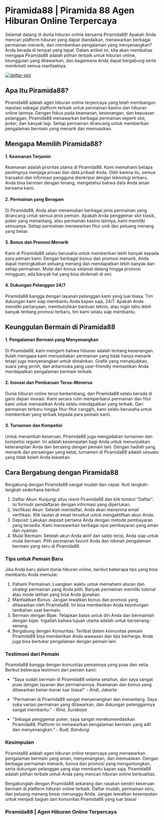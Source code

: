 Piramida88 | Piramida 88 Agen Hiburan Online Terpercaya
=======================================================

Selamat datang di dunia hiburan online bersama Piramida88! Apakah Anda mencari platform hiburan yang dapat diandalkan, menawarkan berbagai permainan menarik, dan memberikan pengalaman yang menyenangkan? Anda berada di tempat yang tepat. Dalam artikel ini, kita akan membahas mengapa Piramida88 adalah pilihan terbaik untuk hiburan online, keunggulan yang ditawarkan, dan bagaimana Anda dapat bergabung serta menikmati semua manfaatnya.

[![daftar-slot](https://i.ibb.co.com/8DMQ291/daftar-slot.gif)](https://about.me/simonadamtanoto)

Apa Itu Piramida88?
-------------------

Piramida88 adalah agen hiburan online terpercaya yang telah membangun reputasi sebagai platform terbaik untuk permainan kasino dan hiburan online lainnya. Dengan fokus pada keamanan, kesenangan, dan kepuasan pelanggan, Piramida88 menawarkan berbagai permainan seperti slot, poker, dan banyak lagi. Setiap permainan dirancang untuk memberikan pengalaman bermain yang menarik dan memuaskan.

Mengapa Memilih Piramida88?
---------------------------

#### 1\. Keamanan Terjamin

Keamanan adalah prioritas utama di Piramida88. Kami memahami betapa pentingnya menjaga privasi dan data pribadi Anda. Oleh karena itu, semua transaksi dan informasi pengguna dienkripsi dengan teknologi terbaru. Anda bisa bermain dengan tenang, mengetahui bahwa data Anda aman bersama kami.

#### 2\. Permainan yang Beragam

Di Piramida88, Anda akan menemukan berbagai jenis permainan yang dirancang untuk semua jenis pemain. Apakah Anda penggemar slot klasik, poker yang menantang, atau permainan kasino lainnya, kami memiliki semuanya. Setiap permainan menawarkan fitur unik dan peluang menang yang besar.

#### 3\. Bonus dan Promosi Menarik

Kami di Piramida88 selalu berusaha untuk memberikan lebih banyak kepada para pemain kami. Dengan berbagai bonus dan promosi menarik, Anda dapat meningkatkan peluang menang dan mendapatkan lebih banyak dari setiap permainan. Mulai dari bonus selamat datang hingga promosi mingguan, ada banyak hal yang bisa dinikmati di sini.

#### 4\. Dukungan Pelanggan 24/7

Piramida88 bangga dengan layanan pelanggan kami yang luar biasa. Tim dukungan kami siap membantu Anda kapan saja, 24/7. Apakah Anda memiliki pertanyaan, membutuhkan bantuan teknis, atau ingin tahu lebih banyak tentang promosi terbaru, tim kami selalu siap membantu.

Keunggulan Bermain di Piramida88
--------------------------------

#### 1\. Pengalaman Bermain yang Menyenangkan

Di Piramida88, kami mengerti bahwa hiburan adalah tentang kesenangan. Itulah mengapa kami menyediakan permainan yang tidak hanya menarik tetapi juga menyenangkan untuk dimainkan. Grafik yang menakjubkan, suara yang jernih, dan antarmuka yang user-friendly memastikan Anda mendapatkan pengalaman bermain terbaik.

#### 2\. Inovasi dan Pembaruan Terus-Menerus

Dunia hiburan online terus berkembang, dan Piramida88 selalu berada di garis depan inovasi. Kami secara rutin memperbarui permainan dan fitur kami untuk memastikan Anda selalu mendapatkan yang terbaik. Dari permainan terbaru hingga fitur-fitur canggih, kami selalu berusaha untuk memberikan yang terbaik kepada para pemain kami.

#### 3\. Turnamen dan Kompetisi

Untuk menambah keseruan, Piramida88 juga mengadakan turnamen dan kompetisi reguler. Ini adalah kesempatan bagi Anda untuk menunjukkan keterampilan Anda dan bersaing dengan pemain lain. Dengan hadiah yang menarik dan persaingan yang ketat, turnamen di Piramida88 adalah sesuatu yang tidak boleh Anda lewatkan.

Cara Bergabung dengan Piramida88
--------------------------------

Bergabung dengan Piramida88 sangat mudah dan cepat. Ikuti langkah-langkah sederhana berikut:

1.  Daftar Akun: Kunjungi situs resmi Piramida88 dan klik tombol "Daftar". Isi formulir pendaftaran dengan informasi yang diperlukan.
2.  Verifikasi Akun: Setelah mendaftar, Anda akan menerima email verifikasi. Klik tautan di email tersebut untuk mengaktifkan akun Anda.
3.  Deposit: Lakukan deposit pertama Anda dengan metode pembayaran yang tersedia. Kami menawarkan berbagai opsi pembayaran yang aman dan nyaman.
4.  Mulai Bermain: Setelah akun Anda aktif dan saldo terisi, Anda siap untuk mulai bermain. Pilih permainan favorit Anda dan nikmati pengalaman bermain yang seru di Piramida88.

### Tips untuk Pemain Baru

Jika Anda baru dalam dunia hiburan online, berikut beberapa tips yang bisa membantu Anda memulai:

1.  Pahami Permainan: Luangkan waktu untuk memahami aturan dan strategi permainan yang Anda pilih. Banyak permainan memiliki tutorial atau mode latihan yang bisa Anda gunakan.
2.  Manfaatkan Bonus: Jangan lewatkan bonus dan promosi yang ditawarkan oleh Piramida88. Ini bisa memberikan Anda keuntungan tambahan saat bermain.
3.  Bermain dengan Bijak: Tetapkan batas untuk diri Anda dan bermainlah dengan bijak. Ingatlah bahwa tujuan utama adalah untuk bersenang-senang.
4.  Bergabung dengan Komunitas: Terlibat dalam komunitas pemain Piramida88 bisa memberikan Anda wawasan dan tips berharga. Anda juga bisa bertukar pengalaman dengan pemain lain.

### Testimoni dari Pemain

Piramida88 bangga dengan komunitas pemainnya yang puas dan setia. Berikut beberapa testimoni dari pemain kami:

*   "Saya sudah bermain di Piramida88 selama setahun, dan saya sangat puas dengan layanan dan permainannya. Keamanan dan bonus yang ditawarkan benar-benar luar biasa!" - _Andi, Jakarta_
    
*   "Permainan di Piramida88 sangat menyenangkan dan menantang. Saya suka variasi permainan yang ditawarkan, dan dukungan pelanggannya sangat membantu." - _Rina, Surabaya_
    
*   "Sebagai penggemar poker, saya sangat merekomendasikan Piramida88. Platform ini menawarkan pengalaman bermain yang adil dan menyenangkan." - _Budi, Bandung_
    

### Kesimpulan

Piramida88 adalah agen hiburan online terpercaya yang menawarkan pengalaman bermain yang aman, menyenangkan, dan memuaskan. Dengan berbagai permainan menarik, bonus dan promosi yang menguntungkan, serta dukungan pelanggan yang siap membantu kapan saja, Piramida88 adalah pilihan terbaik untuk Anda yang mencari hiburan online berkualitas.

Bergabunglah dengan Piramida88 sekarang dan rasakan sendiri keseruan bermain di platform hiburan online terbaik. Daftar mudah, permainan seru, dan peluang menang besar menunggu Anda. Jangan lewatkan kesempatan untuk menjadi bagian dari komunitas Piramida88 yang luar biasa!

### Piramida88 | Agen Hiburan Online Terpercaya

<!---
piramida88/piramida88 is a ✨ special ✨ repository because its `README.md` (this file) appears on your GitHub profile.
You can click the Preview link to take a look at your changes.
--->
